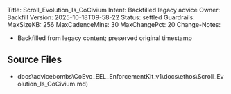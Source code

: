 Title: Scroll_Evolution_Is_CoCivium
Intent: Backfilled legacy advice
Owner: Backfill
Version: 2025-10-18T09-58-22
Status: settled
Guardrails:
  MaxSizeKB: 256
  MaxCadenceMins: 30
  MaxChangePct: 20
Change-Notes:
  - Backfilled from legacy content; preserved original timestamp

## Source Files
- docs\advicebombs\CoEvo_EEL_EnforcementKit_v1\docs\ethos\Scroll_Evolution_Is_CoCivium.md)
